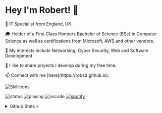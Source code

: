 # Hey I'm Robert! 👋

<p>💼 IT Specialist from England, UK.</p>
<p>🎓 Holder of a First Class Honours Bachelor of Science (BSc) in Computer Science as well as certifications from Microsoft, AWS and other vendors.</p>
<p>🔭 My interests include Networking, Cyber Security, Web and Software Development.</p>
<p>🐙 I like to share projects I develop during my free time.</p>
<p>📫 Connect with me [here](https://robsd.github.io).</p>

![SkillIcons](https://skillicons.dev/icons?i=aws,ansible,apple,azure,bash,bootstrap,css,cloudflare,debian,discord,docker,firebase,flask,gcp,git,github,gmail,html,instagram,java,js,jquery,kali,linkedin,linux,md,mongodb,mysql,netlify,nginx,nodejs,notion,php,postman,powershell,py,raspberrypi,replit,twitter,ubuntu,vercel,vim,vscode,windows,wordpress)

![status](https://api.statusbadges.me/badge/status/172462402078507008?simple=true)
![playing](https://api.statusbadges.me/badge/playing/172462402078507008)
![vscode](https://api.statusbadges.me/badge/vscode/172462402078507008)
[![spotify](https://api.statusbadges.me/badge/spotify/172462402078507008)](https://api.statusbadges.me/openspotify/172462402078507008)

<details>
  <summary>Github Stats ⚡</summary>
  
  <a href="#">![Github stats](https://github-readme-stats.vercel.app/api?username=tandpfun&theme=dark&line_height=20)</a>
  <a href="#">![Top Langs](https://github-readme-stats.vercel.app/api/top-langs/?username=robsd&layout=compact&theme=dark&hide_border=true)</a>
</details>
